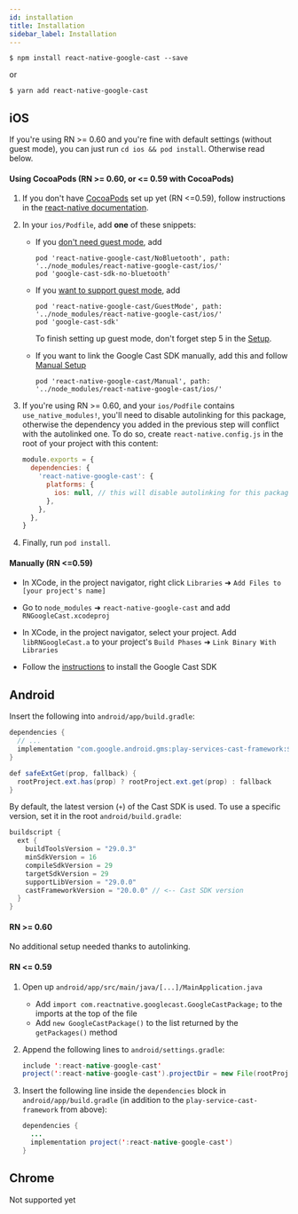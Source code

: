 ```yaml
---
id: installation
title: Installation
sidebar_label: Installation
---
```


`$ npm install react-native-google-cast --save`

or

`$ yarn add react-native-google-cast`

## iOS

If you're using RN >= 0.60 and you're fine with default settings (without guest mode), you can just run `cd ios && pod install`. Otherwise read below.

#### Using CocoaPods (RN >= 0.60, or <= 0.59 with CocoaPods)

1. If you don't have [CocoaPods](https://cocoapods.org/) set up yet (RN <=0.59), follow instructions in the [react-native documentation](https://reactnative.dev/docs/integration-with-existing-apps#configuring-cocoapods-dependencies).

2. In your `ios/Podfile`, add **one** of these snippets:

   - If you [don't need guest mode](https://developers.google.com/cast/docs/ios_sender/ios_permissions_changes#need_to_remove_guest_mode_support), add

     ```
     pod 'react-native-google-cast/NoBluetooth', path: '../node_modules/react-native-google-cast/ios/'
     pod 'google-cast-sdk-no-bluetooth'
     ```

   - If you [want to support guest mode](https://developers.google.com/cast/docs/ios_sender/ios_permissions_changes#need_to_keep_guest_mode_support), add

     ```
     pod 'react-native-google-cast/GuestMode', path: '../node_modules/react-native-google-cast/ios/'
     pod 'google-cast-sdk'
     ```

     To finish setting up guest mode, don't forget step 5 in the [Setup](setup#ios).

   - If you want to link the Google Cast SDK manually, add this and follow [Manual Setup](https://developers.google.com/cast/docs/ios_sender#manual_setup)

     ```
     pod 'react-native-google-cast/Manual', path: '../node_modules/react-native-google-cast/ios/'
     ```

3. If you're using RN >= 0.60, and your `ios/Podfile` contains `use_native_modules!`, you'll need to disable autolinking for this package, otherwise the dependency you added in the previous step will conflict with the autolinked one. To do so, create `react-native.config.js` in the root of your project with this content:

   ```js
   module.exports = {
     dependencies: {
       'react-native-google-cast': {
         platforms: {
           ios: null, // this will disable autolinking for this package on iOS
         },
       },
     },
   }
   ```

4. Finally, run `pod install`.

#### Manually (RN <=0.59)

- In XCode, in the project navigator, right click `Libraries` ➜ `Add Files to [your project's name]`

- Go to `node_modules` ➜ `react-native-google-cast` and add `RNGoogleCast.xcodeproj`

- In XCode, in the project navigator, select your project. Add `libRNGoogleCast.a` to your project's `Build Phases` ➜ `Link Binary With Libraries`

- Follow the [instructions](https://developers.google.com/cast/docs/ios_sender/#google_cast_sdk) to install the Google Cast SDK

## Android

Insert the following into `android/app/build.gradle`:

```java
dependencies {
  // ...
  implementation "com.google.android.gms:play-services-cast-framework:${safeExtGet('castFrameworkVersion', '+')}"
}

def safeExtGet(prop, fallback) {
  rootProject.ext.has(prop) ? rootProject.ext.get(prop) : fallback
}
```

By default, the latest version (`+`) of the Cast SDK is used. To use a specific version, set it in the root `android/build.gradle`:

```java
buildscript {
  ext {
    buildToolsVersion = "29.0.3"
    minSdkVersion = 16
    compileSdkVersion = 29
    targetSdkVersion = 29
    supportLibVersion = "29.0.0"
    castFrameworkVersion = "20.0.0" // <-- Cast SDK version
  }
}
```

#### RN >= 0.60

No additional setup needed thanks to autolinking.

#### RN <= 0.59

1. Open up `android/app/src/main/java/[...]/MainApplication.java`

   - Add `import com.reactnative.googlecast.GoogleCastPackage;` to the imports at the top of the file
   - Add `new GoogleCastPackage()` to the list returned by the `getPackages()` method

2. Append the following lines to `android/settings.gradle`:

   ```java
   include ':react-native-google-cast'
   project(':react-native-google-cast').projectDir = new File(rootProject.projectDir, '../node_modules/react-native-google-cast/android')
   ```

3. Insert the following line inside the `dependencies` block in `android/app/build.gradle` (in addition to the `play-service-cast-framework` from above):

   ```java
   dependencies {
     ...
     implementation project(':react-native-google-cast')
   }
   ```

## Chrome

Not supported yet
